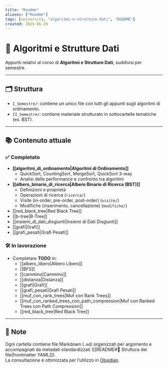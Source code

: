 ```yaml
---
title: "Readme"
aliases: ["Readme"]
tags: [università, "algoritmi-e-strutture-dati", "README"]
created: 2025-06-20
---
```

# 📂 Algoritmi e Strutture Dati

Appunti relativi al corso di **Algoritmi e Strutture Dati**, suddivisi per semestre.

---

## 🗂️ Struttura

- `I_Semestre/`: contiene un unico file con tutti gli appunti sugli algoritmi di ordinamento.
- `II_Semestre/`: contiene materiale strutturato in sottocartelle tematiche (es. BST).

---

## 📚 Contenuto attuale

### ✅ Completato

- **[[algoritmi_di_ordinamento|Algoritmi di Ordinamento]]**
  - QuickSort, CountingSort, MergeSort, QuickSort 3-way
  - Analisi delle performance e confronto tra algoritmi
- **[[albero_binario_di_ricerca|Albero Binario di Ricerca (BST)]]**
  - Definizioni e proprietà
  - Operazioni di ricerca (`ricerca/`)
  - Visite (in-order, pre-order, post-order) (`visite/`)
  - Modifiche (inserimento, cancellazione) (`modifiche/`)
- [[red_black_tree|Red Black Tree]]
- [[b-tree|B-Tree]]
- [[insiemi_di_dati_disgiunti|Insiemi di Dati Disgiunti]]
- [[grafi|Grafi]]
- [[grafi_pesati|Grafi Pesati]]

### 🛠️ In lavorazione

- Completare **TODO** in:
	- [[albero_libero|Albero Libero]]
	- [[BFS]]
	- [[cammino|Cammino]]
	- [[distanza|Distanza]]
	- [[grafi|Grafi]]
	- [[grafi_pesati|Grafi Pesati]]
	- [[muf_con_rank_trees|Muf con Rank Trees]]
	- [[muf_con_ranked_trees_con_path_compression|Muf con Ranked Trees con Path Compression]]
	- [[red_black_tree|Red Black Tree]]

---

## 📌 Note

Ogni cartella contiene file Markdown (`.md`) organizzati per argomento e accompagnati da metadati standardizzati ([[README#📁 Struttura dei file|frontmatter YAML]]).  
La consultazione è ottimizzata per l’utilizzo in [Obsidian](https://obsidian.md/).
